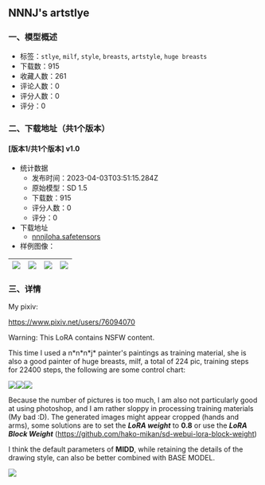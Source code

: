 ## NNNJ's artstlye
### 一、模型概述

- 标签：`stlye`, `milf`, `style`, `breasts`, `artstyle`, `huge breasts`
- 下载数：915
- 收藏人数：261
- 评论人数：0
- 评分人数：0
- 评分：0

### 二、下载地址（共1个版本）

#### [版本1/共1个版本] v1.0

- 统计数据
  - 发布时间：2023-04-03T03:51:15.284Z
  - 原始模型：SD 1.5
  - 下载数：915
  - 评分人数：0
  - 评分：0
- 下载地址
  - [nnnjloha.safetensors](https://civitai.com/api/download/models/34163)
- 样例图像：

| <img src="https://image.civitai.com/xG1nkqKTMzGDvpLrqFT7WA/b4ae35d0-0e38-4210-0917-78486c527e00/width=450/390317.jpeg" /> | <img src="https://image.civitai.com/xG1nkqKTMzGDvpLrqFT7WA/10b5717a-6728-44a1-a583-819f65ed9c00/width=450/390322.jpeg" /> | <img src="https://image.civitai.com/xG1nkqKTMzGDvpLrqFT7WA/21a2c464-08a0-468b-d825-b90d72842300/width=450/390321.jpeg" /> | <img src="https://image.civitai.com/xG1nkqKTMzGDvpLrqFT7WA/672e4841-7c23-4105-8d6e-64313b1a7a00/width=450/390320.jpeg" /> |
| ---- | ---- | ---- | ---- |


### 三、详情
<p>My pixiv:</p><p><a target="_blank" rel="ugc" href="https://www.pixiv.net/users/76094070">https://www.pixiv.net/users/76094070</a></p><p>Warning: This LoRA contains NSFW content.</p><p>This time I used a n*n*n*j* painter's paintings as training material, she is also a good painter of huge breasts, milf, a total of 224 pic, training steps for 22400 steps, the following are some control chart:</p><img src="https://imagecache.civitai.com/xG1nkqKTMzGDvpLrqFT7WA/090d84df-d4d8-4699-09aa-c513c69ce200/width=525/090d84df-d4d8-4699-09aa-c513c69ce200" /><img src="https://imagecache.civitai.com/xG1nkqKTMzGDvpLrqFT7WA/37b731df-632e-4db1-83f7-589330512300/width=525/37b731df-632e-4db1-83f7-589330512300" /><img src="https://imagecache.civitai.com/xG1nkqKTMzGDvpLrqFT7WA/871916d9-64b2-4af3-61f1-5aea00f64100/width=525/871916d9-64b2-4af3-61f1-5aea00f64100" /><p>Because the number of pictures is too much, I am also not particularly good at using photoshop, and I am rather sloppy in processing training materials (My bad :D). The generated images might appear cropped (hands and arms), some solutions are to set the <strong><em>LoRA weight</em></strong> to <strong>0.8</strong> or use the <strong><em>LoRA Block Weight</em></strong> (<a target="_blank" rel="ugc" href="https://github.com/hako-mikan/sd-webui-lora-block-weight">https://github.com/hako-mikan/sd-webui-lora-block-weight</a>)</p><p>I think the default parameters of <strong>MIDD</strong>, while retaining the details of the drawing style, can also be better combined with BASE MODEL.</p><img src="https://imagecache.civitai.com/xG1nkqKTMzGDvpLrqFT7WA/31d9f6f6-bcde-4d1c-0e41-143ad4273700/width=525/31d9f6f6-bcde-4d1c-0e41-143ad4273700" />